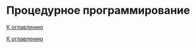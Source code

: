 # Процедурное программирование

<!--

-->

[К оглавлению](../README.md)



[К оглавлению](../README.md)
